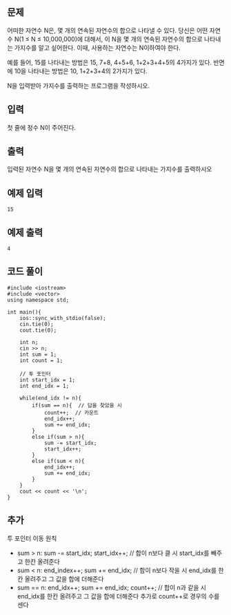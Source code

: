 ## 문제 
어떠한 자연수 N은, 몇 개의 연속된 자연수의 합으로 나타낼 수 있다. 당신은 어떤 자연수 N(1 ≤ N ≤ 10,000,000)에 대해서, 이 N을 몇 개의 연속된 자연수의 합으로 나타내는 가지수를 알고 싶어한다. 이때, 사용하는 자연수는 N이하여야 한다.

예를 들어, 15를 나타내는 방법은 15, 7+8, 4+5+6, 1+2+3+4+5의 4가지가 있다. 반면에 10을 나타내는 방법은 10, 1+2+3+4의 2가지가 있다.

N을 입력받아 가지수를 출력하는 프로그램을 작성하시오.
## 입력
첫 줄에 정수 N이 주어진다.


## 출력
입력된 자연수 N을 몇 개의 연속된 자연수의 합으로 나타내는 가지수를 출력하시오


## 예제 입력 
```
15
```

## 예제 출력  
```
4
```
## 코드 풀이
```
#include <iostream>
#include <vector>
using namespace std;

int main(){
    ios::sync_with_stdio(false);
    cin.tie(0);
    cout.tie(0);
    
    int n;
    cin >> n;
    int sum = 1;
    int count = 1;
    
    // 투 포인터
    int start_idx = 1;
    int end_idx = 1;
    
    while(end_idx != n){
        if(sum == n){  // 답을 찾았을 시 
            count++;  // 카운트
            end_idx++;  
            sum += end_idx;
        }
        else if(sum > n){
            sum -= start_idx;
            start_idx++;
        }
        else if(sum < n){
            end_idx++;
            sum += end_idx;
        }
    }
    cout << count << '\n';
}
```
## 추가
투 포인터 이동 원칙  
- sum > n: sum -= start_idx;  start_idx++;  // 합이 n보다 클 시 start_idx를 빼주고 한칸 올려준다
- sum < n: end_index++;  sum += end_idx;  // 합이 n보다 작을 시 end_idx를 한칸 올려주고 그 값을 합에 더해준다
- sum == n: end_idx++;  sum += end_idx;  count++;  // 합이 n과 같을 시 end_idx를 한칸 올려주고 그 값을 합에 더해준다 추가로 count++로 경우의 수를 센다
